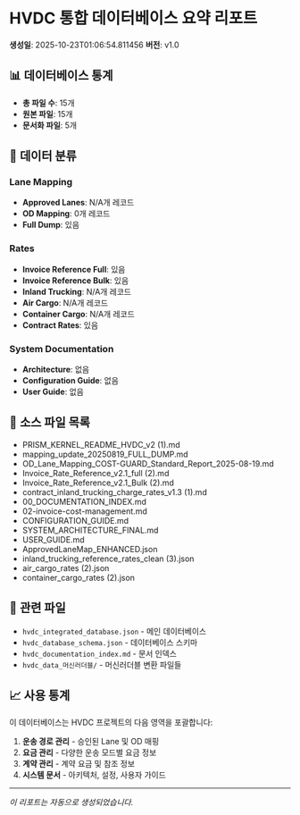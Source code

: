 # HVDC 통합 데이터베이스 요약 리포트

**생성일**: 2025-10-23T01:06:54.811456
**버전**: v1.0

## 📊 데이터베이스 통계

- **총 파일 수**: 15개
- **원본 파일**: 15개
- **문서화 파일**: 5개

## 📁 데이터 분류

### Lane Mapping
- **Approved Lanes**: N/A개 레코드
- **OD Mapping**: 0개 레코드
- **Full Dump**: 있음

### Rates
- **Invoice Reference Full**: 있음
- **Invoice Reference Bulk**: 있음
- **Inland Trucking**: N/A개 레코드
- **Air Cargo**: N/A개 레코드
- **Container Cargo**: N/A개 레코드
- **Contract Rates**: 있음

### System Documentation
- **Architecture**: 없음
- **Configuration Guide**: 없음
- **User Guide**: 없음

## 📂 소스 파일 목록

- PRISM_KERNEL_README_HVDC_v2 (1).md
- mapping_update_20250819_FULL_DUMP.md
- OD_Lane_Mapping_COST-GUARD_Standard_Report_2025-08-19.md
- Invoice_Rate_Reference_v2.1_full (2).md
- Invoice_Rate_Reference_v2.1_Bulk (2).md
- contract_inland_trucking_charge_rates_v1.3 (1).md
- 00_DOCUMENTATION_INDEX.md
- 02-invoice-cost-management.md
- CONFIGURATION_GUIDE.md
- SYSTEM_ARCHITECTURE_FINAL.md
- USER_GUIDE.md
- ApprovedLaneMap_ENHANCED.json
- inland_trucking_reference_rates_clean (3).json
- air_cargo_rates (2).json
- container_cargo_rates (2).json

## 🔗 관련 파일

- `hvdc_integrated_database.json` - 메인 데이터베이스
- `hvdc_database_schema.json` - 데이터베이스 스키마
- `hvdc_documentation_index.md` - 문서 인덱스
- `hvdc_data_머신러더블/` - 머신러더블 변환 파일들

## 📈 사용 통계

이 데이터베이스는 HVDC 프로젝트의 다음 영역을 포괄합니다:

1. **운송 경로 관리** - 승인된 Lane 및 OD 매핑
2. **요금 관리** - 다양한 운송 모드별 요금 정보
3. **계약 관리** - 계약 요금 및 참조 정보
4. **시스템 문서** - 아키텍처, 설정, 사용자 가이드

---
*이 리포트는 자동으로 생성되었습니다.*
